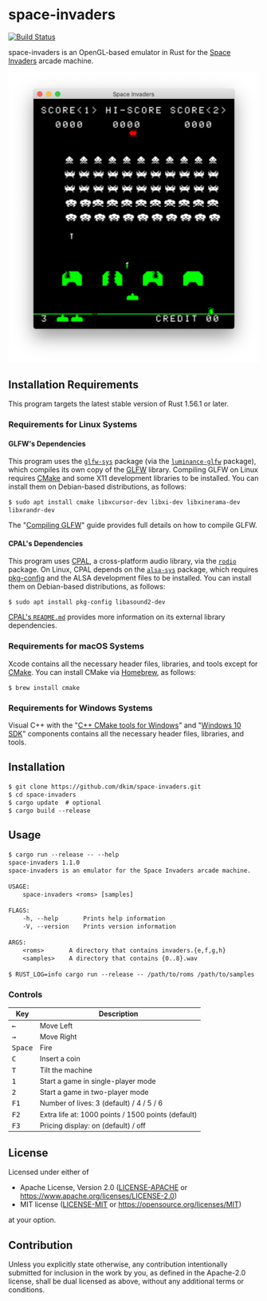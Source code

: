 # space-invaders

[![Build Status](https://github.com/dkim/space-invaders/workflows/build/badge.svg)](https://github.com/dkim/space-invaders/actions?query=workflow%3Abuild+branch%3Amain)

space-invaders is an OpenGL-based emulator in Rust for the [Space Invaders]
arcade machine.

[Space Invaders]: https://en.wikipedia.org/wiki/Space_Invaders

![A Screenshot of space-invaders](screenshot.png "A Screenshot of space-invaders")

## Installation Requirements

This program targets the latest stable version of Rust 1.56.1 or later.

### Requirements for Linux Systems

#### GLFW's Dependencies

This program uses the [`glfw-sys`] package (via the [`luminance-glfw`]
package), which compiles its own copy of the [GLFW] library. Compiling GLFW on
Linux requires [CMake] and some X11 development libraries to be installed. You
can install them on Debian-based distributions, as follows:

```console
$ sudo apt install cmake libxcursor-dev libxi-dev libxinerama-dev libxrandr-dev
```

The "[Compiling GLFW]" guide provides full details on how to compile GLFW.

[`glfw-sys`]: https://crates.io/crates/glfw-sys
[`luminance-glfw`]: https://crates.io/crates/luminance-glfw
[GLFW]: https://www.glfw.org
[CMake]: https://cmake.org
[Compiling GLFW]: https://www.glfw.org/docs/latest/compile.html

#### CPAL's Dependencies

This program uses [CPAL], a cross-platform audio library, via the [`rodio`]
package. On Linux, CPAL depends on the [`alsa-sys`] package, which requires
[pkg-config] and the ALSA development files to be installed. You can install
them on Debian-based distributions, as follows:

```console
$ sudo apt install pkg-config libasound2-dev
```

[CPAL's `README.md`] provides more information on its external library
dependencies.

[CPAL]: https://crates.io/crates/cpal
[`rodio`]: https://crates.io/crates/rodio
[`alsa-sys`]: https://crates.io/crates/alsa-sys
[pkg-config]: https://www.freedesktop.org/wiki/Software/pkg-config/
[CPAL's `README.md`]: https://github.com/RustAudio/cpal/blob/master/README.md

### Requirements for macOS Systems

Xcode contains all the necessary header files, libraries, and tools except for
[CMake]. You can install CMake via [Homebrew], as follows:

```console
$ brew install cmake
```

[Homebrew]: https://brew.sh

### Requirements for Windows Systems

Visual C++ with the "[C++ CMake tools for Windows]" and "[Windows 10 SDK]"
components contains all the necessary header files, libraries, and tools.

[C++ CMake tools for Windows]: https://docs.microsoft.com/en-us/cpp/build/cmake-projects-in-visual-studio?view=vs-2019
[Windows 10 SDK]: https://developer.microsoft.com/en-us/windows/downloads/windows-10-sdk

## Installation

```console
$ git clone https://github.com/dkim/space-invaders.git
$ cd space-invaders
$ cargo update  # optional
$ cargo build --release
```

## Usage

```console
$ cargo run --release -- --help
space-invaders 1.1.0
space-invaders is an emulator for the Space Invaders arcade machine.

USAGE:
    space-invaders <roms> [samples]

FLAGS:
    -h, --help       Prints help information
    -V, --version    Prints version information

ARGS:
    <roms>       A directory that contains invaders.{e,f,g,h}
    <samples>    A directory that contains {0..8}.wav

$ RUST_LOG=info cargo run --release -- /path/to/roms /path/to/samples
```

### Controls

| Key              | Description                                        |
| ---------------- | -------------------------------------------------- |
| <kbd>←</kbd>     | Move Left                                          |
| <kbd>→</kbd>     | Move Right                                         |
| <kbd>Space</kbd> | Fire                                               |
| <kbd>C</kbd>     | Insert a coin                                      |
| <kbd>T</kbd>     | Tilt the machine                                   |
| <kbd>1</kbd>     | Start a game in single-player mode                 |
| <kbd>2</kbd>     | Start a game in two-player mode                    |
| <kbd>F1</kbd>    | Number of lives: 3 (default) / 4 / 5 / 6           |
| <kbd>F2</kbd>    | Extra life at: 1000 points / 1500 points (default) |
| <kbd>F3</kbd>    | Pricing display: on (default) / off                |

## License

Licensed under either of

 * Apache License, Version 2.0
   ([LICENSE-APACHE](LICENSE-APACHE) or https://www.apache.org/licenses/LICENSE-2.0)
 * MIT license
   ([LICENSE-MIT](LICENSE-MIT) or https://opensource.org/licenses/MIT)

at your option.

## Contribution

Unless you explicitly state otherwise, any contribution intentionally submitted
for inclusion in the work by you, as defined in the Apache-2.0 license, shall
be dual licensed as above, without any additional terms or conditions.
